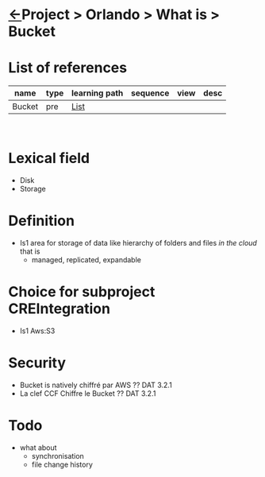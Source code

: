 <head><link rel="stylesheet" href="../../../md.css"/><script src="../../../md.js"></script></head>

[//]: #(Reference)
[Repo_Readme]:    ../list/object_list.md


[Bucket_List]:    ../list/bucket_list.md

# [&larr;][Repo_Readme]Project > Orlando > What is > Bucket

# List of references
|name|type|learning path|sequence|view|desc|
|-|-|-|-|-|-|
|Bucket|pre|[List][Bucket_List]|
<br>

# Lexical field
- Disk
- Storage
# Definition

- Is1 area for storage of data like hierarchy of folders and files *in the cloud* that is
  - managed, replicated, expandable

# Choice for subproject CREIntegration
- Is1 Aws:S3

# Security
- Bucket is natively chiffré par AWS ?? DAT 3.2.1
- La clef CCF Chiffre le Bucket ??      DAT 3.2.1

# Todo
- what about
  - synchronisation
  - file change history